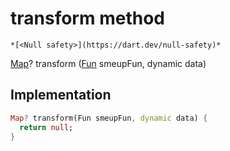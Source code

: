 


# transform method




    *[<Null safety>](https://dart.dev/null-safety)*




[Map](https://api.flutter.dev/flutter/dart-core/Map-class.html)? transform
([Fun](../../smeup_models_fun/Fun-class.md) smeupFun, dynamic data)








## Implementation

```dart
Map? transform(Fun smeupFun, dynamic data) {
  return null;
}
```







